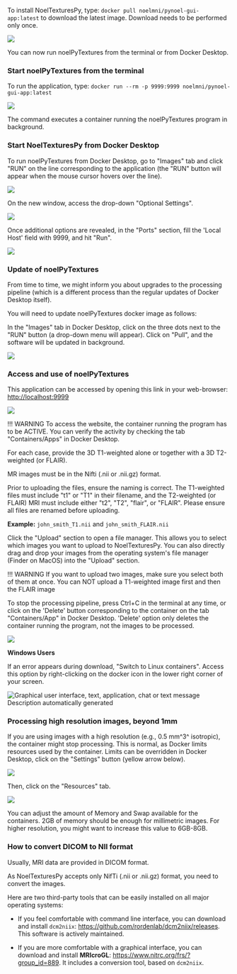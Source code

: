 To install NoelTexturesPy, type: `docker pull noelmni/pynoel-gui-app:latest` to download the latest image. Download needs to be performed only once.

![](../assets/media/image8.png)

You can now run noelPyTextures from the terminal or from Docker Desktop.

### Start noelPyTextures from the terminal

To run the application, type: `docker run --rm -p 9999:9999 noelmni/pynoel-gui-app:latest`

![](../assets/media/image9.png)

The command executes a container running the noelPyTextures program in
background.

### Start NoelTexturesPy from Docker Desktop

To run noelPyTextures from Docker Desktop, go to "Images" tab and click
"RUN" on the line corresponding to the application (the "RUN" button
will appear when the mouse cursor hovers over the line).

![](../assets/media/image10.png)

On the new window, access the drop-down "Optional Settings".

![](../assets/media/image11.png)

Once additional options are revealed, in the "Ports" section, fill the
'Local Host' field with 9999, and hit "Run".

![](../assets/media/image12.png)

### Update of noelPyTextures

From time to time, we might inform you about upgrades to the processing
pipeline (which is a different process than the regular updates of
Docker Desktop itself).

You will need to update noelPyTextures docker image as follows:

In the "Images" tab in Docker Desktop, click on the three dots next to
the "RUN" button (a drop-down menu will appear). Click on "Pull", and
the software will be updated in background.

![](../assets/media/image13.png)

### Access and use of noelPyTextures

This application can be accessed by opening this link in your
web-browser:
[http://localhost:9999](http://localhost:9999)

![](../assets/media/image14.png)

!!! WARNING
    To access the website, the container running the program has to be ACTIVE. You can verify the activity by checking the tab "Containers/Apps" in Docker Desktop.

For each case, provide the 3D T1-weighted alone or together with a 3D T2-weighted (or FLAIR).

MR images must be in the Nifti (.nii or .nii.gz) format.

Prior to uploading the files, ensure the naming is correct. The T1-weighted files must include "t1" or "T1" in their filename, and the T2-weighted (or FLAIR) MRI must include either "t2", "T2", "flair", or "FLAIR". Please ensure all files are renamed before uploading.

**Example:** `john_smith_T1.nii` and `john_smith_FLAIR.nii`

Click the "Upload" section to open a file manager. This allows you to select which images you want to upload to NoelTexturesPy. You can also directly drag and drop your images from the operating system's file manager (Finder on MacOS) into the "Upload" section.

!!! WARNING
    If you want to upload two images, make sure you select both of them at once. You can NOT upload a T1-weighted image first and then the FLAIR image

To stop the processing pipeline, press Ctrl+C in the terminal at any time, or click on the 'Delete' button corresponding to the container on the tab "Containers/App" in Docker Desktop. 'Delete' option only deletes the container running the program, not the images to be processed.

![](../assets/media/image15.png)

**Windows Users**

If an error appears during download, "Switch to Linux containers".
Access this option by right-clicking on the docker icon in the lower
right corner of your screen.

![Graphical user interface, text, application, chat or text message
Description automatically
generated](../assets/media/image16.png)

### Processing high resolution images, beyond 1mm

If you are using images with a high resolution (e.g., 0.5 mm^3^
isotropic), the container might stop processing. This is normal, as
Docker limits resources used by the container. Limits can be overridden
in Docker Desktop, click on the "Settings" button (yellow arrow below).

![](../assets/media/image17.png)

Then, click on the "Resources" tab.

![](../assets/media/image18.png)

You can adjust the amount of Memory and Swap available for the
containers. 2GB of memory should be enough for millimetric images. For
higher resolution, you might want to increase this value to 6GB-8GB.

### How to convert DICOM to NII format

Usually, MRI data are provided in DICOM format.

As NoelTexturesPy accepts only NifTi (.nii or .nii.gz) format, you need
to convert the images.

Here are two third-party tools that can be easily installed on all major
operating systems:

-   If you feel comfortable with command line interface, you can
    download and install `dcm2niix`:
    <https://github.com/rordenlab/dcm2niix/releases>. This software is
    actively maintained.

-   If you are more comfortable with a graphical interface, you can
    download and install **MRIcroGL**:
    <https://www.nitrc.org/frs/?group_id=889>. It includes a conversion
    tool, based on `dcm2niix`.